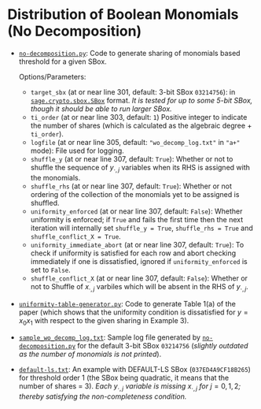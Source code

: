 
# Distribution of Boolean Monomials (No Decomposition)
* [`no-decomposition.py`](./without-decomposition/no-decomposition.py): Code to generate sharing of monomials based threshold for a given SBox.

    Options/Parameters: 

    * `target_sbx` (at or near line 301, default: 3-bit SBox `03214756`): in [`sage.crypto.sbox.SBox`](https://doc.sagemath.org/html/en/reference/cryptography/sage/crypto/sbox.html) format. *It is tested for up to some 5-bit SBox, though it should be able to run larger SBox.*
    * `ti_order` (at or near line 303, default: `1`) Positive integer to indicate the number of shares (which is calculated as the algebraic degree $+$ `ti_order`).
    * `logfile` (at or near line 305, default: `"wo_decomp_log.txt"` in `"a+"` mode): File used for logging.
    * `shuffle_y` (at or near line 307, default: `True`): Whether or not to shuffle the sequence of $y_{\cdot,j}$ variables when its RHS is assigned with the monomials.
    * `shuffle_rhs` (at or near line 307, default: `True`): Whether or not ordering of the collection of the monomials yet to be assigned is shuffled.
    * `uniformity_enforced` (at or near line 307, default: `False`): Whether uniformity is enforced; if `True` and fails the first time then the next iteration will internally set `shuffle_y = True`, `shuffle_rhs = True` and `shuffle_conflict_X = True`.
    * `uniformity_immediate_abort` (at or near line 307, default: `True`): To check if uniformity is satisfied for each row and abort checking immediately if one is dissatisfied, ignored if `uniformity_enforced` is set to `False`.
    * `shuffle_conflict_X` (at or near line 307, default: `False`): Whether or not to Shuffle of $x_{\cdot,j}$ varbiles which will be absent in the RHS of $y_{\cdot,j}$.

* [`uniformity-table-generator.py`](./without-decomposition/uniformity-table-generator.py): Code to generate Table 1(a) of the paper (which shows that the uniformity condition is dissatisfied for $y=x_0x_1$ with respect to the given sharing in Example 3).
* [`sample_wo_decomp_log.txt`](./without-decomposition/sample_wo_decomp_log.txt): Sample log file generated by [`no-decomposition.py`](./without-decomposition/no-decomposition.py) for the default 3-bit SBox `03214756` (*slightly outdated as the number of monomials is not printed*).
* [`default-ls.txt`](./without-decomposition/default-ls.txt): An example with DEFAULT-LS SBox (`037ED4A9CF18B265`) for threshold order 1 (the SBox being quadratic, it means that the number of shares = 3). *Each* $y_{\cdot,j}$ *variable is missing* $x_{\cdot, j}$ *for* $j=0,1,2$*; thereby satisfying the non-completeness condition.*